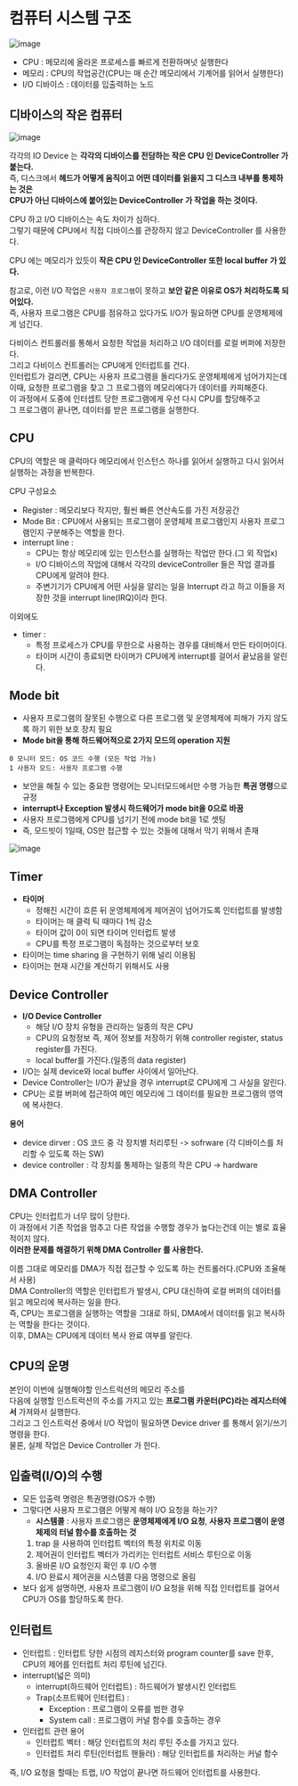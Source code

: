# 컴퓨터 시스템 구조 
   
![image](https://user-images.githubusercontent.com/50267433/140633999-30bc7b6b-a10e-4686-9276-8d79859d56c0.png)   
             
* CPU : 메모리에 올라온 프로세스를 빠르게 전환하며넛 실행한다         
* 메모리 : CPU의 작업공간(CPU는 매 순간 메모리에서 기계어를 읽어서 실행한다)        
* I/O 디바이스 : 데이터를 입출력하는 노드     
    
## 디바이스의 작은 컴퓨터 

![image](https://user-images.githubusercontent.com/50267433/140633722-6d523ea6-d4a8-4c04-98d1-276394b1d0d2.png)
  
각각의 IO Device 는 **각각의 디바이스를 전담하는 작은 CPU 인 DeviceController 가 붙는다.**      
즉, 디스크에서 **헤드가 어떻게 움직이고 어떤 데이터를 읽을지 그 디스크 내부를 통제하는 것은      
CPU가 아닌 디바이스에 붙어있는 DeviceController 가 작업을 하는 것이다.**   
  
CPU 하고 I/O 디바이스는 속도 차이가 심하다.    
그렇기 때문에 CPU에서 직접 디바이스를 관장하지 않고 DeviceController 를 사용한다.      

CPU 에는 메모리가 있듯이 **작은 CPU 인 DeviceController 또한 local buffer 가 있다.**     

참고로, 이런 I/O 작업은 `사용자 프로그램`이 못하고 **보안 같은 이유로 OS가 처리하도록 되어있다.**     
즉, 사용자 프로그램은 CPU를 점유하고 있다가도 I/O가 필요하면 CPU를 운영체제에게 넘긴다.  
   
다비이스 컨트롤러를 통해서 요청한 작업을 처리하고 I/O 데이터를 로컬 버퍼에 저장한다.    
그리고 다비이스 컨트롤러는 CPU에게 인터럽트를 건다.   
인터럽트가 걸리면, CPU는 사용자 프로그램을 돌리다가도 운영체제에게 넘어가지는데   
이때, 요청한 프로그램을 찾고 그 프로그램의 메모리에다가 데이터를 카피해준다.   
이 과정에서 도중에 인터셉트 당한 프로그램에게 우선 다시 CPU를 할당해주고  
그 프로그램이 끝나면, 데이터를 받은 프로그램을 실행한다.    


## CPU  
        
CPU의 역할은 매 클럭마다 메모리에서 인스턴스 하나를 읽어서 실행하고 다시 읽어서 실행하는 과정을 반복한다.      

CPU 구성요소 
* Register : 메모리보다 작지만, 훨씬 빠른 연산속도를 가진 저장공간
* Mode Bit : CPU에서 사용되는 프로그램이 운영체제 프로그램인지 사용자 프로그램인지 구분해주는 역할을 한다.     
* interrupt line : 
    * CPU는 항상 메모리에 있는 인스턴스를 실행하는 작업만 한다.(그 외 작업x)    
    * I/O 디바이스의 작업에 대해서 각각의 deviceController 들은 작업 결과를 CPU에게 알려야 한다.  
    * 주변기기가 CPU에게 어떤 사실을 알리는 일을 Interrupt 라고 하고 이들을 저장한 것을 interrupt line(IRQ)이라 한다.    
      
이외에도     
* timer :    
    * 특정 프로세스가 CPU를 무한으로 사용하는 경우를 대비해서 만든 타이머이다.    
    * 타이머 시간이 종료되면 타이머가 CPU에게 interrupt를 걸어서 끝났음을 알린다.

## Mode bit 
* 사용자 프로그램의 잘못된 수행으로 다른 프로그램 및 운영체제에 피해가 가지 않도록 하기 위한 보호 장치 필요         
* **Mode bit을 통해 하드웨어적으로 2가지 모드의 operation 지원**          

```   
0 모니터 모드: OS 코드 수행 (모든 작업 가능)  
1 사용자 모드: 사용자 프로그램 수행
```      
   
* 보안을 해칠 수 있는 중요한 명령어는 모니터모드에서만 수행 가능한 **특권 명령**으로 규정        
* **interrupt나 Exception 발생시 하드웨어가 mode bit을 0으로 바꿈**            
* 사용자 프로그램에게 CPU를 넘기기 전에 mode bit을 1로 셋팅      
* 즉, 모드빗이 1일때, OS만 접근할 수 있는 것들에 대해서 막기 위해서 존재   

![image](https://user-images.githubusercontent.com/50267433/140635863-c0ab6022-e8f6-4739-9ab3-5193b57c5ae2.png)

## Timer
* **타이머**
    * 정해진 시간이 흐른 뒤 운영체제에게 제어권이 넘어가도록 인터럽트를 발생함      
    * 타이머는 매 클럭 틱 때마다 1씩 감소     
    * 타이머 값이 0이 되면 타이머 인터럽트 발생     
    * CPU를 특정 프로그램이 독점하는 것으로부터 보호  
* 타이머는 time sharing 을 구현하기 위해 널리 이용됨 
* 타이머는 현재 시간을 계산하기 위해서도 사용  

## Device Controller

* **I/O Device Controller**  
    * 해당 I/O 장치 유형을 관리하는 일종의 작은 CPU
    * CPU의 요청정보 즉, 제어 정보를 저장하기 위해 controller register, status register를 가진다.  
    * local buffer를 가진다.(일종의 data register)   
* I/O는 실제 device와 local buffer 사이에서 일어난다.    
* Device Controller는 I/O가 끝났을 경우 interrupt로 CPU에게 그 사실을 알린다.     
* CPU는 로컬 버퍼에 접근하여 메인 메모리에 그 데이터를 필요한 프로그램의 영역에 복사한다.     
 
**용어**   
* device dirver : OS 코드 중 각 장치별 처리루틴 -> sofrware (각 디바이스를 처리할 수 있도록 하는 SW)    
* device controller : 각 장치를 통제하는 일종의 작은 CPU -> hardware 
   
## DMA Controller 
CPU는 인터럽트가 너무 많이 당한다.     
이 과정에서 기존 작업을 멈추고 다른 작업을 수행할 경우가 높다는건데 이는 별로 효율적이지 않다.   
**이러한 문제를 해결하기 위해 DMA Controller 를 사용한다.**       
    
이름 그대로 메모리를 DMA가 직접 접근할 수 있도록 하는 컨트롤러다.(CPU와 조율해서 사용)     
DMA Controller의 역할은 인터럽트가 발생시, CPU 대신하여 로컬 버퍼의 데이터를 읽고 메모리에 복사하는 일을 한다.     
즉, CPU는 프로그램을 실행하는 역할을 그대로 하되, DMA에서 데이터를 읽고 복사하는 역할을 한다는 것이다.       
이후, DMA는 CPU에게 데이터 복사 완료 여부를 알린다.     
  
## CPU의 운명 

본인이 이번에 실행해야할 인스트럭션의 메모리 주소를    
다음에 실행할 인스트럭션의 주소를 가지고 있는 **프로그램 카운터(PC)라는 레지스터에서** 가져와서 실행한다.       
그리고 그 인스트럭션 중에서 I/O 작업이 필요하면 Device driver 를 통해서 읽기/쓰기 명령을 한다.     
물론, 실제 작업은 Device Controller 가 한다.    

## 입출력(I/O)의 수행  
* 모든 입출력 명령은 특권명령(OS가 수행)     
* 그렇다면 사용자 프로그램은 어떻게 해야 I/O 요청을 하는가?   
    * **시스템콜** : 사용자 프로그램은 **운영체제에게 I/O 요청**, **사용자 프로그램이 운영체제의 터널 함수를 호출하는 것**             
    1. trap 을 사용하여 인터럽트 벡터의 특정 위치로 이동   
    2. 제어권이 인터럽트 벡터가 가리키는 인터럽트 서비스 루틴으로 이동 
    3. 올바론 I/O 요청인지 확인 후 I/O 수행   
    4. I/O 완료시 제어권을 시스템콜 다음 명령으로 올림  
* 보다 쉽게 설명하면, 사용자 프로그램이 I/O 요청을 위해 직접 인터럽트를 걸어서 CPU가 OS를 할당하도록 한다.   

## 인터럽트 
* 인터럽트 : 인터럽트 당한 시점의 레지스터와 program counter를 save 한후, CPU의 제어를 인터럽트 처리 루틴에 넘긴다.   
* interrupt(넓은 의미) 
    * interrupt(하드웨어 인터럽트) : 하드웨어가 발생시킨 인터럽트 
    * Trap(소프트웨어 인터럽트) : 
        * Exception : 프로그램이 오류를 범한 경우 
        * System call : 프로그램이 커널 함수를 호출하는 경우 
* 인터럽트 관련 용어   
    * 인터럽트 벡터 : 해당 인터럽트의 처리 루틴 주소를 가지고 있다.     
    * 인터럽트 처리 루틴(인터럽트 핸들러) : 해당 인터럽트를 처리하는 커널 함수     
        
즉, I/O 요청을 할때는 트랩, I/O 작업이 끝나면 하드웨어 인터럽트를 사용한다.  









